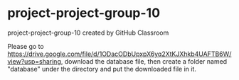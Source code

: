 # project-project-group-10
project-project-group-10 created by GitHub Classroom

Please go to https://drive.google.com/file/d/1ODacODbUpxpX6yq2XtKJXhkb4UAFTB6W/view?usp=sharing, download the database file, 
then create a folder named "database" under the directory and put the downloaded file in it.
